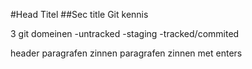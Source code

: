 #Head Titel
##Sec title
Git kennis

3 git domeinen
  -untracked
  -staging
  -tracked/commited

 header
 paragrafen  zinnen
 paragrafen  zinnen met enters
